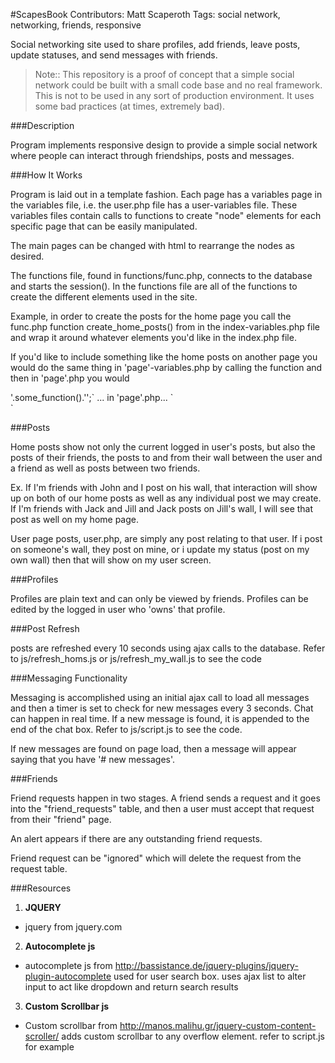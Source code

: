 #ScapesBook
Contributors: Matt Scaperoth 
Tags: social network, networking, friends, responsive

Social networking site used to share profiles, add friends, leave posts, update statuses, and send messages with friends.

> Note:: This repository is a proof of concept that a simple social network could be built with a small code base and no real framework. This is not to be used in any sort of production environment. It uses some bad practices (at times, extremely bad). 

###Description

Program implements responsive design to provide a simple social network where 
people can interact through friendships, posts and messages. 

###How It Works

Program is laid out in a template fashion. Each page has a variables page in the variables file, i.e. the user.php
file has a user-variables file. These variables files contain calls to functions to create "node" elements 
for each specific page that can be easily manipulated. 

The main pages can be changed with html to rearrange the nodes as desired.

The functions file, found in functions/func.php, connects to the database and starts the session(). In the functions file
are all of the functions to create the different elements used in the site. 

Example, in order to create the posts for the home page you call the func.php function create_home_posts() from in the
index-variables.php file and wrap it around whatever elements you'd like in the index.php file. 

If you'd like to include something like the home posts on another page you would do the same thing 
in 'page'-variables.php by calling the function and then in 'page'.php you would 
<?php echo... the variable that has the return value from the called function assigned to it.

in 'page'-variables.php...

`$variable = '<div class="wrapper">'.some_function().'</div>';`

...

in 'page'.php...

`<div class="container-of-some-kind">
    <?php echo $variable;?>
</div>`


###Posts

Home posts show not only the current logged in user's posts, but also the posts of their friends,
the posts to and from their wall between the user and a friend as well as posts between two friends.

Ex. If I'm friends with John and I post on his wall, that interaction will show up on both of our home posts as well
as any individual post we may create. 
If I'm friends with Jack and Jill and Jack posts on Jill's wall, I will see that post as well on my home page.

User page posts, user.php, are simply any post relating to that user. If i post on someone's wall, they post on mine,
or i update my status (post on my own wall) then that will show on my user screen.

###Profiles

Profiles are plain text and can only be viewed by friends. Profiles can be edited by the logged in user who 
'owns' that profile.

###Post Refresh

posts are refreshed every 10 seconds using ajax calls to the database. Refer to js/refresh_homs.js or js/refresh_my_wall.js
to see the code

###Messaging Functionality

Messaging is accomplished using an initial ajax call to load all messages and then a timer is set to check for 
new messages every 3 seconds. Chat can happen in real time. If a new message is found, it is appended to the end of the chat box. Refer to js/script.js
to see the code.

If new messages are found on page load, then a message will appear saying that you have '# new messages'.

###Friends

Friend requests happen in two stages. A friend sends a request and it goes into the "friend_requests" table,
and then a user must accept that request from their "friend" page. 

An alert appears if there are any outstanding friend requests.

Friend request can be "ignored" which will delete the request from the request table.

###Resources 

1. **JQUERY**

 * jquery from jquery.com

2. **Autocomplete js**

 * autocomplete js from http://bassistance.de/jquery-plugins/jquery-plugin-autocomplete 
used for user search box. uses ajax list to alter input to act like dropdown and return
search results

3. **Custom Scrollbar js**

 * Custom scrollbar from http://manos.malihu.gr/jquery-custom-content-scroller/
adds custom scrollbar to any overflow element. refer to script.js for example
 
